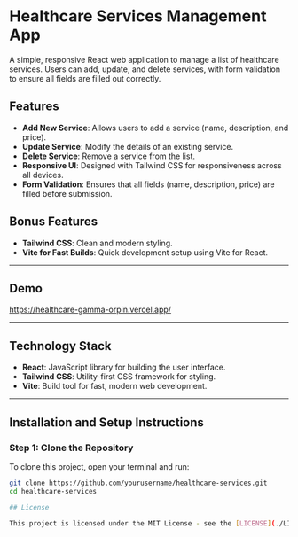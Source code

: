 # Healthcare Services Management App

A simple, responsive React web application to manage a list of healthcare services. Users can add, update, and delete services, with form validation to ensure all fields are filled out correctly.

## Features

- **Add New Service**: Allows users to add a service (name, description, and price).
- **Update Service**: Modify the details of an existing service.
- **Delete Service**: Remove a service from the list.
- **Responsive UI**: Designed with Tailwind CSS for responsiveness across all devices.
- **Form Validation**: Ensures that all fields (name, description, price) are filled before submission.
  
## Bonus Features
- **Tailwind CSS**: Clean and modern styling.
- **Vite for Fast Builds**: Quick development setup using Vite for React.

---

## Demo

https://healthcare-gamma-orpin.vercel.app/

---

## Technology Stack

- **React**: JavaScript library for building the user interface.
- **Tailwind CSS**: Utility-first CSS framework for styling.
- **Vite**: Build tool for fast, modern web development.

---

## Installation and Setup Instructions

### Step 1: Clone the Repository

To clone this project, open your terminal and run:

```bash
git clone https://github.com/yourusername/healthcare-services.git
cd healthcare-services

## License

This project is licensed under the MIT License - see the [LICENSE](./LICENSE) file for details.

